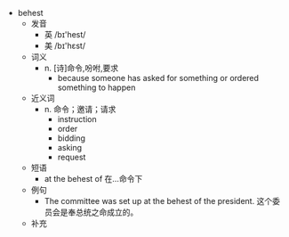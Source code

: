 - behest
  - 发音
    - 英 /bɪ'hest/
    - 美 /bɪ'hɛst/
  - 词义
    - n. [诗]命令,吩咐,要求
      - because someone has asked for something or ordered something to happen
  - 近义词
    - n. 命令；邀请；请求
      - instruction
      - order
      - bidding
      - asking
      - request
  - 短语
    - at the behest of 在…命令下
  - 例句
    - The committee was set up at the behest of the president. 这个委员会是奉总统之命成立的。
  - 补充